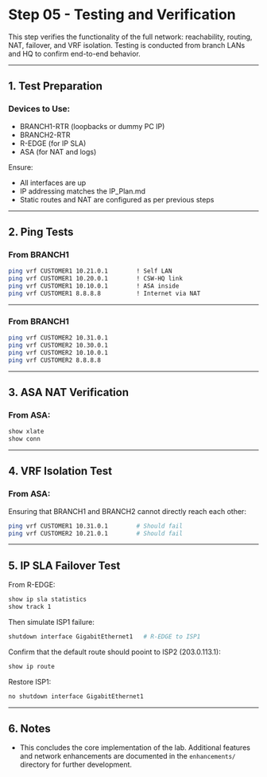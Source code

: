 # Step 05 - Testing and Verification

This step verifies the functionality of the full network: reachability, routing, NAT, failover, and VRF isolation. Testing is conducted from branch LANs and HQ to confirm end-to-end behavior.

---

## 1. Test Preparation

### Devices to Use:
- BRANCH1-RTR (loopbacks or dummy PC IP)
- BRANCH2-RTR
- R-EDGE (for IP SLA)
- ASA (for NAT and logs)

Ensure:
- All interfaces are up
- IP addressing matches the IP_Plan.md
- Static routes and NAT are configured as per previous steps

---

## 2. Ping Tests

### From BRANCH1

```bash
ping vrf CUSTOMER1 10.21.0.1        ! Self LAN
ping vrf CUSTOMER1 10.20.0.1        ! CSW-HQ link
ping vrf CUSTOMER1 10.10.0.1        ! ASA inside
ping vrf CUSTOMER1 8.8.8.8          ! Internet via NAT
```

---

### From BRANCH1

```bash
ping vrf CUSTOMER2 10.31.0.1
ping vrf CUSTOMER2 10.30.0.1
ping vrf CUSTOMER2 10.10.0.1
ping vrf CUSTOMER2 8.8.8.8
```

---

## 3. ASA NAT Verification

### From ASA:

```bash
show xlate
show conn
```

---

## 4. VRF Isolation Test

### From ASA:

Ensuring that BRANCH1 and BRANCH2 cannot directly reach each other:

```bash
ping vrf CUSTOMER1 10.31.0.1        # Should fail
ping vrf CUSTOMER2 10.21.0.1        # Should fail
```

---

## 5. IP SLA Failover Test

From R-EDGE:
```bash
show ip sla statistics
show track 1
```

Then simulate ISP1 failure:
```bash
shutdown interface GigabitEthernet1   # R-EDGE to ISP1
```

Confirm that the default route should pooint to ISP2 (203.0.113.1):
```bash
show ip route
```

Restore ISP1:
```bash
no shutdown interface GigabitEthernet1
```

---

## 6. Notes
- This concludes the core implementation of the lab. Additional features and network enhancements are documented in the `enhancements/` directory for further development.